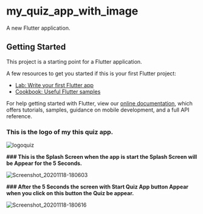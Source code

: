 # my_quiz_app_with_image

A new Flutter application.

## Getting Started

This project is a starting point for a Flutter application.

A few resources to get you started if this is your first Flutter project:

- [Lab: Write your first Flutter app](https://flutter.dev/docs/get-started/codelab)
- [Cookbook: Useful Flutter samples](https://flutter.dev/docs/cookbook)

For help getting started with Flutter, view our
[online documentation](https://flutter.dev/docs), which offers tutorials,
samples, guidance on mobile development, and a full API reference.

### **This is the logo of my this quiz app.**

![logoquiz](https://user-images.githubusercontent.com/74393555/99534411-2fad8b80-29c9-11eb-9ebd-5cbdbc0fef52.png)


**### This is the Splash Screen when the app is start the Splash Screen will be Appear for the 5 Seconds.**


![Screenshot_20201118-180603](https://user-images.githubusercontent.com/74393555/99534425-33d9a900-29c9-11eb-99ea-b799350410b3.png)


**### After the 5 Seconds the screen with Start Quiz App button Appear when you click on this button the Quiz be appear.** 


![Screenshot_20201118-180616](https://user-images.githubusercontent.com/74393555/99534428-35a36c80-29c9-11eb-839a-14a633d3159c.png)
